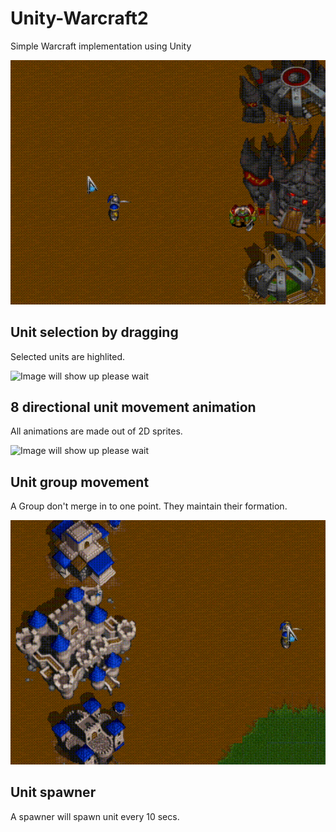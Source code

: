 # Unity-Warcraft2
Simple Warcraft implementation using Unity

![Image will show up please wait](./Images/UnitSelection.gif)
## Unit selection by dragging
Selected units are highlited. 

![Image will show up please wait](./Images/UnitMovement.gif)
## 8 directional unit movement animation
All animations are made out of 2D sprites. 

![Image will show up please wait](./Images/GroupMovement.gif)
## Unit group movement
A Group don't merge in to one point. They maintain their formation. 

![Image will show up please wait](./Images/FootmanSpawner.gif)
## Unit spawner
A spawner will spawn unit every 10 secs.
